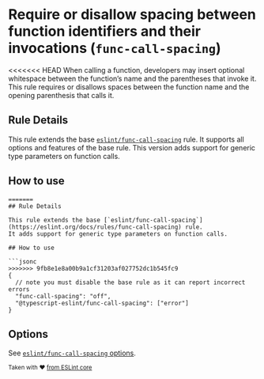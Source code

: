 # Require or disallow spacing between function identifiers and their invocations (`func-call-spacing`)

<<<<<<< HEAD
When calling a function, developers may insert optional whitespace between the function’s name and the parentheses that invoke it.
This rule requires or disallows spaces between the function name and the opening parenthesis that calls it.

## Rule Details

This rule extends the base [`eslint/func-call-spacing`](https://eslint.org/docs/rules/func-call-spacing) rule.
It supports all options and features of the base rule.
This version adds support for generic type parameters on function calls.

## How to use

```cjson
=======
## Rule Details

This rule extends the base [`eslint/func-call-spacing`](https://eslint.org/docs/rules/func-call-spacing) rule.
It adds support for generic type parameters on function calls.

## How to use

```jsonc
>>>>>>> 9fb8e1e8a00b9a1cf31203af027752dc1b545fc9
{
  // note you must disable the base rule as it can report incorrect errors
  "func-call-spacing": "off",
  "@typescript-eslint/func-call-spacing": ["error"]
}
```

## Options

See [`eslint/func-call-spacing` options](https://eslint.org/docs/rules/func-call-spacing#options).

<sup>Taken with ❤️ [from ESLint core](https://github.com/eslint/eslint/blob/master/docs/rules/func-call-spacing.md)</sup>
